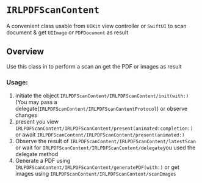 # ``IRLPDFScanContent``

A convenient class usable from `UIKit` view controller or `SwiftUI` to scan document & get `UIImage` or `PDFDocument` as result

## Overview

Use this class in to perform a scan an get the PDF or images as result

### Usage:
1. initiate the object ``IRLPDFScanContent/IRLPDFScanContent/init(with:)`` (You may pass a delegate(``IRLPDFScanContent/IRLPDFScanContentProtocol``) or observe changes
2. present you view ``IRLPDFScanContent/IRLPDFScanContent/present(animated:completion:)`` or  await ``IRLPDFScanContent/IRLPDFScanContent/present(animated:)``
3. Observe the result of ``IRLPDFScanContent/IRLPDFScanContent/latestScan`` or wait for ``IRLPDFScanContent/IRLPDFScanContent/delegate``you used the delegate method
4. Generate a PDF using ``IRLPDFScanContent/IRLPDFScanContent/generatePDF(with:)``  or  get images using  ``IRLPDFScanContent/IRLPDFScanContent/scanImages``

